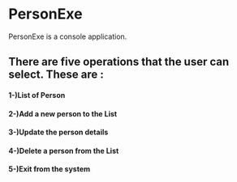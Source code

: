 # PersonExe
PersonExe is a console application. 
## There are five operations that the user can select. These are : 
#### 1-)List of Person
#### 2-)Add a new person to the List
#### 3-)Update the person details 
#### 4-)Delete a person from the List
#### 5-)Exit from the system
